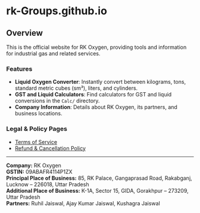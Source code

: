 
# rk-Groups.github.io

## Overview

This is the official website for RK Oxygen, providing tools and information for industrial gas and related services.

### Features
- **Liquid Oxygen Converter**: Instantly convert between kilograms, tons, standard metric cubes (sm³), liters, and cylinders.
- **GST and Liquid Calculators**: Find calculators for GST and liquid conversions in the `Calc/` directory.
- **Company Information**: Details about RK Oxygen, its partners, and business locations.

### Legal & Policy Pages
- [Terms of Service](terms.html)
- [Refund & Cancellation Policy](rkoxygengkp/refund-policy.html)

---
**Company:** RK Oxygen  
**GSTIN:** 09ABAFR4114P1ZX  
**Principal Place of Business:** 85, RK Palace, Gangaprasad Road, Rakabganj, Lucknow – 226018, Uttar Pradesh  
**Additional Place of Business:** K-1A, Sector 15, GIDA, Gorakhpur – 273209, Uttar Pradesh  
**Partners:** Ruhil Jaiswal, Ajay Kumar Jaiswal, Kushagra Jaiswal

